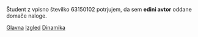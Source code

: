 Študent z vpisno številko 63150102 potrjujem, da sem __edini avtor__ oddane domače naloge.

[Glavna](https://rawgit.com/grmek/stroboskop/master/stroboskop.html)
[Izgled](https://rawgit.com/grmek/stroboskop/izgled/stroboskop.html)
[Dinamika](https://rawgit.com/grmek/stroboskop/dinamika/stroboskop.html)
